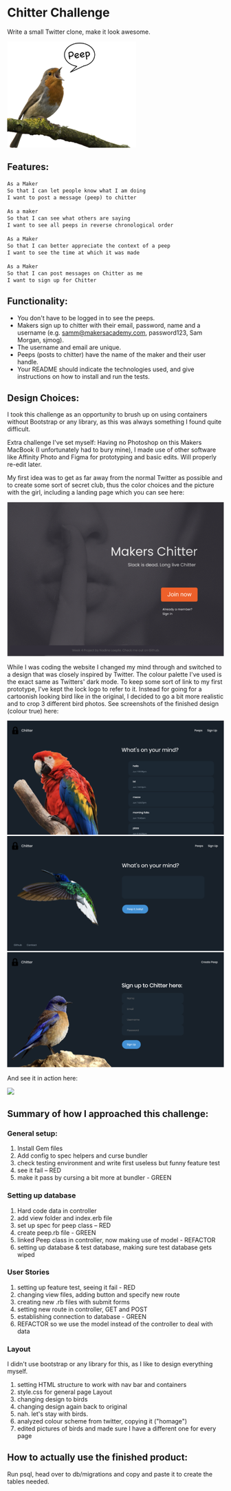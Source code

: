 Chitter Challenge
=================


Write a small Twitter clone, make it look awesome.

![](public/img/peep.png)


Features:
-------

```
As a Maker
So that I can let people know what I am doing  
I want to post a message (peep) to chitter

As a maker
So that I can see what others are saying  
I want to see all peeps in reverse chronological order

As a Maker
So that I can better appreciate the context of a peep
I want to see the time at which it was made

As a Maker
So that I can post messages on Chitter as me
I want to sign up for Chitter
```


Functionality:
------

* You don't have to be logged in to see the peeps.
* Makers sign up to chitter with their email, password, name and a username (e.g. samm@makersacademy.com, password123, Sam Morgan, sjmog).
* The username and email are unique.
* Peeps (posts to chitter) have the name of the maker and their user handle.
* Your README should indicate the technologies used, and give instructions on how to install and run the tests.



Design Choices:
-----

I took this challenge as an opportunity to brush up on using containers without Bootstrap or any library, as this was always something I found quite difficult.

Extra challenge I've set myself: Having no Photoshop on this Makers MacBook (I unfortunately had to bury mine), I made use of other software like Affinity Photo and Figma for prototyping and basic edits. Will properly re-edit later.

My first idea was to get as far away from the normal Twitter as possible and to create some sort of secret club, thus the color choices and the picture with the girl, including a landing page which you can see here:

![](public/img/designdraft.png)


While I was coding the website I changed my mind through and switched to a design that was closely inspired by Twitter.
The colour palette I've used is the exact same as Twitters' dark mode. To keep some sort of link to my first prototype, I've kept the lock logo to refer to it. Instead for going for a cartoonish looking bird like in the original, I decided to go a bit more realistic and to crop 3 different bird photos.
See screenshots of the finished design (colour true) here:

![](public/img/Screenshot.png)
![](public/img/Screenshot2.png)
![](public/img/Screenshot3.png)


And see it in action here:

![](public/img/preview.gif)



Summary of how I approached this challenge:
------

### General setup:

1) Install Gem files
2) Add config to spec helpers and curse bundler
3) check testing environment and write first useless but funny feature test
4) see it fail – RED
5) make it pass by cursing a bit more at bundler - GREEN


### Setting up database

1) Hard code data in controller
2) add view folder and index.erb file
3) set up spec for peep class – RED
4) create peep.rb file - GREEN
5) linked Peep class in controller, now making use of model - REFACTOR
6) setting up database & test database, making sure test database gets wiped


### User Stories

1) setting up feature test, seeing it fail - RED
2) changing view files, adding button and specify new route
3) creating new .rb files with submit forms
4) setting new route in controller, GET and POST
5) establishing connection to database - GREEN
6) REFACTOR so we use the model instead of the controller to deal with data


### Layout

I didn't use bootstrap or any library for this, as I like to design everything myself.

1) setting HTML structure to work with nav bar and containers
2) style.css for general page Layout
3) changing design to birds
4) changing design again back to original
5) nah. let's stay with birds.
6) analyzed colour scheme from twitter, copying it ("homage")
7) edited pictures of birds and made sure I have a different one for every page


How to actually use the finished product:
------

Run psql, head over to db/migrations and copy and paste it to create the tables needed.
